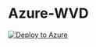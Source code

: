 # Azure-WVD
[![Deploy to Azure](https://aka.ms/deploytoazurebutton)](https://portal.azure.com/#create/Microsoft.Template/uri/https%3A%2F%2Fraw.githubusercontent.com%2FArcusIT%2FAzure-WVD%2Fmain%2FDeploy_WVD.json)
